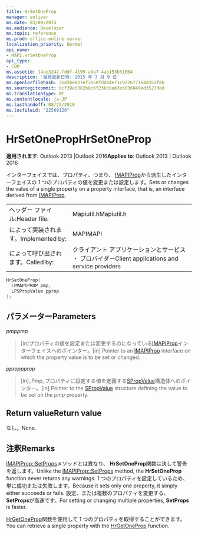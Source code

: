 ```yaml
---
title: HrSetOneProp
manager: soliver
ms.date: 03/09/2015
ms.audience: Developer
ms.topic: reference
ms.prod: office-online-server
localization_priority: Normal
api_name:
- MAPI.HrSetOneProp
api_type:
- COM
ms.assetid: 14ae3242-fddf-4199-a9a7-4ab153b31064
description: '最終更新日時: 2015 年 3 月 9 日'
ms.openlocfilehash: 31d2be027ef3b58fdd44e71c922677164d352feb
ms.sourcegitcommit: 0cf39e5382b8c6f236c8a63c6036849ed3527ded
ms.translationtype: MT
ms.contentlocale: ja-JP
ms.lasthandoff: 08/23/2018
ms.locfileid: "22569128"
---
```

# <a name="hrsetoneprop"></a><span data-ttu-id="dde39-103">HrSetOneProp</span><span class="sxs-lookup"><span data-stu-id="dde39-103">HrSetOneProp</span></span>

  
  
<span data-ttu-id="dde39-104">**適用されます**: Outlook 2013 |Outlook 2016</span><span class="sxs-lookup"><span data-stu-id="dde39-104">**Applies to**: Outlook 2013 | Outlook 2016</span></span> 
  
<span data-ttu-id="dde39-105">インターフェイスでは、プロパティ、つまり、 [IMAPIProp](imapipropiunknown.md)から派生したインターフェイスの 1 つのプロパティの値を変更または設定します。</span><span class="sxs-lookup"><span data-stu-id="dde39-105">Sets or changes the value of a single property on a property interface, that is, an interface derived from [IMAPIProp](imapipropiunknown.md).</span></span> 
  
|||
|:-----|:-----|
|<span data-ttu-id="dde39-106">ヘッダー ファイル:</span><span class="sxs-lookup"><span data-stu-id="dde39-106">Header file:</span></span>  <br/> |<span data-ttu-id="dde39-107">Mapiutil.h</span><span class="sxs-lookup"><span data-stu-id="dde39-107">Mapiutil.h</span></span>  <br/> |
|<span data-ttu-id="dde39-108">によって実装されます。</span><span class="sxs-lookup"><span data-stu-id="dde39-108">Implemented by:</span></span>  <br/> |<span data-ttu-id="dde39-109">MAPI</span><span class="sxs-lookup"><span data-stu-id="dde39-109">MAPI</span></span>  <br/> |
|<span data-ttu-id="dde39-110">によって呼び出されます。</span><span class="sxs-lookup"><span data-stu-id="dde39-110">Called by:</span></span>  <br/> |<span data-ttu-id="dde39-111">クライアント アプリケーションとサービス ・ プロバイダー</span><span class="sxs-lookup"><span data-stu-id="dde39-111">Client applications and service providers</span></span>  <br/> |
   
```cpp
HrSetOneProp(
  LPMAPIPROP pmp,
  LPSPropValue pprop
);
```

## <a name="parameters"></a><span data-ttu-id="dde39-112">パラメーター</span><span class="sxs-lookup"><span data-stu-id="dde39-112">Parameters</span></span>

 <span data-ttu-id="dde39-113">_pmp_</span><span class="sxs-lookup"><span data-stu-id="dde39-113">_pmp_</span></span>
  
> <span data-ttu-id="dde39-114">[in]プロパティの値を設定または変更するのになっている[IMAPIProp](imapipropiunknown.md)インターフェイスへのポインター。</span><span class="sxs-lookup"><span data-stu-id="dde39-114">[in] Pointer to an [IMAPIProp](imapipropiunknown.md) interface on which the property value is to be set or changed.</span></span> 
    
 <span data-ttu-id="dde39-115">_pprop_</span><span class="sxs-lookup"><span data-stu-id="dde39-115">_pprop_</span></span>
  
> <span data-ttu-id="dde39-116">[in]_Pmp_プロパティに設定する値を定義する[SPropValue](spropvalue.md)構造体へのポインター。</span><span class="sxs-lookup"><span data-stu-id="dde39-116">[in] Pointer to the [SPropValue](spropvalue.md) structure defining the value to be set on the  _pmp_ property.</span></span> 
    
## <a name="return-value"></a><span data-ttu-id="dde39-117">Return value</span><span class="sxs-lookup"><span data-stu-id="dde39-117">Return value</span></span>

<span data-ttu-id="dde39-118">なし。</span><span class="sxs-lookup"><span data-stu-id="dde39-118">None.</span></span>
  
## <a name="remarks"></a><span data-ttu-id="dde39-119">注釈</span><span class="sxs-lookup"><span data-stu-id="dde39-119">Remarks</span></span>

<span data-ttu-id="dde39-120">[IMAPIProp::SetProps](imapiprop-setprops.md)メソッドとは異なり、 **HrSetOneProp**関数は決して警告を返します。</span><span class="sxs-lookup"><span data-stu-id="dde39-120">Unlike the [IMAPIProp::SetProps](imapiprop-setprops.md) method, the **HrSetOneProp** function never returns any warnings.</span></span> <span data-ttu-id="dde39-121">1 つのプロパティを設定しているため、単に成功または失敗します。</span><span class="sxs-lookup"><span data-stu-id="dde39-121">Because it sets only one property, it simply either succeeds or fails.</span></span> <span data-ttu-id="dde39-122">設定、または複数のプロパティを変更する、 **SetProps**が高速です。</span><span class="sxs-lookup"><span data-stu-id="dde39-122">For setting or changing multiple properties, **SetProps** is faster.</span></span> 
  
<span data-ttu-id="dde39-123">[HrGetOneProp](hrgetoneprop.md)関数を使用して 1 つのプロパティを取得することができます。</span><span class="sxs-lookup"><span data-stu-id="dde39-123">You can retrieve a single property with the [HrGetOneProp](hrgetoneprop.md) function.</span></span> 
  

